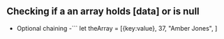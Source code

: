 ## Checking if a an array holds [data] or is null
- Optional chaining 
	-``` let theArray = [{key:value}, 37, "Amber Jones", ]
```